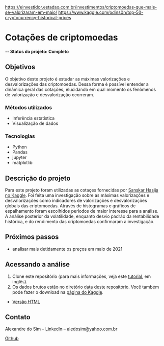 https://einvestidor.estadao.com.br/investimentos/criptomoedas-que-mais-se-valorizaram-em-maio/
https://www.kaggle.com/odins0n/top-50-cryptocurrency-historical-prices


# Cotações de criptomoedas

#### -- Status do projeto: Completo

## Objetivos
O objetivo deste projeto é estudar as máximas valorizações e desvalorizações das criptomoedas. Dessa forma é possível entender a dinâmica geral das cotações, elucidando em qual momento os fenômenos de valorização e desvalorização ocorreram.

### Métodos utilizados
* Inferência estatística
* Visualização de dados

### Tecnologias
* Python
* Pandas
* jupyter
* matplotlib

## Descrição do projeto
Para este projeto foram utilizadas as cotaçes fornecidas por [Sanskar Hasija no Kaggle](https://www.kaggle.com/odins0n/top-50-cryptocurrency-historical-prices). Foi feita uma investigação sobre as máximas valorizações e desvalorizações como indicadores de valorizações e desvalorizações globais das criptomoedas. Através de histogramas e gráficos de espalhamento foram escolhidos períodos de maior interesse para a análise. A análise posterior da volatilidade, enquanto desvio padrão da rentabilidade histórica, e do rendimento das criptomoedas confirmaram a investigação.

## Próximos passos

- analisar mais detidamente os preços em maio de 2021

## Acessando a análise

1. Clone este repositório (para mais informações, veja este [tutorial](https://help.github.com/articles/cloning-a-repository/), em inglês).
2. Os dados brutos estão no diretório [data](data) deste repositório. Você também pode fazer o download na [página do Kaggle](https://www.kaggle.com/odins0n/top-50-cryptocurrency-historical-prices).

* [Versão HTML](notebooks/Cryptocurrencies.html)


## Contato
Alexandre do Sim – [LinkedIn](https://www.linkedin.com/in/alexandre-do-sim-86930414b/) – aledosim@yahoo.com.br

[Ǵithub](https://github.com/Aledosim)
